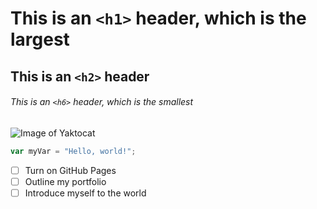 # This is an `<h1>` header, which is the largest
## This is an `<h2>` header
###### This is an `<h6>` header, which is the smallest 
![Image of Yaktocat](https://octodex.github.com/images/yaktocat.png)
``` javascript
var myVar = "Hello, world!";
``` 
- [ ] Turn on GitHub Pages
- [ ] Outline my portfolio
- [ ] Introduce myself to the world
